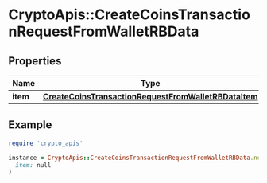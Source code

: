 # CryptoApis::CreateCoinsTransactionRequestFromWalletRBData

## Properties

| Name | Type | Description | Notes |
| ---- | ---- | ----------- | ----- |
| **item** | [**CreateCoinsTransactionRequestFromWalletRBDataItem**](CreateCoinsTransactionRequestFromWalletRBDataItem.md) |  |  |

## Example

```ruby
require 'crypto_apis'

instance = CryptoApis::CreateCoinsTransactionRequestFromWalletRBData.new(
  item: null
)
```

